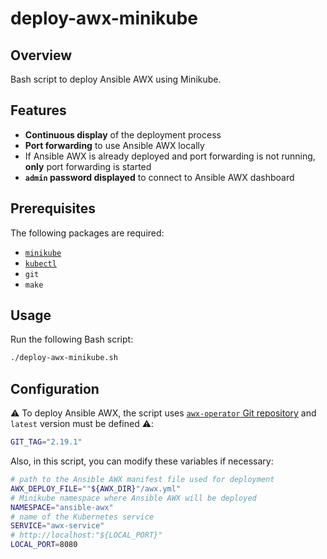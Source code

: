 # deploy-awx-minikube

## Overview

Bash script to deploy Ansible AWX using Minikube.

## Features

- **Continuous display** of the deployment process
- **Port forwarding** to use Ansible AWX locally
- If Ansible AWX is already deployed and port forwarding is not running, **only** port forwarding is started
- **`admin` password displayed** to connect to Ansible AWX dashboard

## Prerequisites

The following packages are required:

- [`minikube`](https://minikube.sigs.k8s.io/docs/start/?arch=%2Flinux%2Fx86-64%2Fstable%2Fbinary+download)
- [`kubectl`](https://kubernetes.io/docs/tasks/tools/install-kubectl-linux/#install-kubectl-binary-with-curl-on-linux)
- `git`
- `make`

## Usage

Run the following Bash script:

```bash
./deploy-awx-minikube.sh
```

## Configuration

⚠️  To deploy Ansible AWX, the script uses [`awx-operator` Git repository](https://github.com/ansible/awx-operator/releases) and `latest` version must be defined ⚠️:

```bash
GIT_TAG="2.19.1"
```

Also, in this script, you can modify these variables if necessary:

```bash
# path to the Ansible AWX manifest file used for deployment
AWX_DEPLOY_FILE=""${AWX_DIR}"/awx.yml"
# Minikube namespace where Ansible AWX will be deployed
NAMESPACE="ansible-awx"
# name of the Kubernetes service
SERVICE="awx-service"
# http://localhost:"${LOCAL_PORT}"
LOCAL_PORT=8080
```
